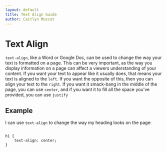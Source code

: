 ```yaml
--- 
layout: default
title: Text Align Guide
author: Caitlyn Muscat
---
```


# Text Align 

`text-align`, like a Word or Google Doc, can be used to change the way your text is formatted on a page. This can be very important, as the way you display information on a page can affect a viewers understanding of your content. If you want your text to appear like it usually does, that means your text is aligned to the `left`. If you want the opposite of this, then you can align your text to the `right`. If you want it smack-bang in the middle of the page, you can use `center`, and if you want it to fill all the space you've provided, you can use `justify`

## Example

I can use `text-align` to change the way my heading looks on the page: 

```

h1 {
    text-align: center; 
}

```